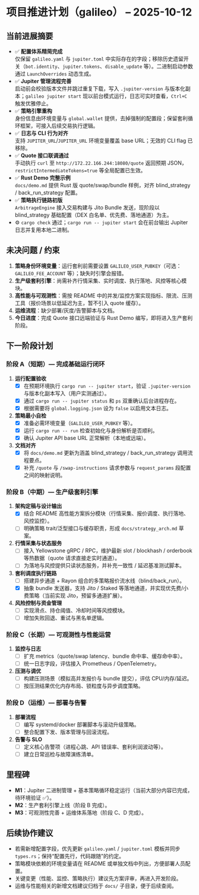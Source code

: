 # 项目推进计划（galileo） – 2025-10-12

## 当前进展摘要
- ✅ **配置体系精简完成**  
  仅保留 `galileo.yaml` 与 `jupiter.toml` 中实际存在的字段；移除历史遗留开关（`bot.identity`、`jupiter.tokens`、`disable_update` 等）。二进制启动参数通过 `LaunchOverrides` 动态生成。
- ✅ **Jupiter 管理流程完善**  
  启动前会校验版本文件并跳过重复下载，写入 `.jupiter-version` 与版本化副本；`galileo jupiter start` 现以前台模式运行，日志可实时查看，`Ctrl+C` 触发优雅停止。
- ✅ **策略引擎重构**  
  身份信息由环境变量与 `global.wallet` 提供，去掉强制的配置段；保留套利循环框架，可接入后续交易执行逻辑。
- ✅ **日志与 CLI 行为对齐**  
  支持 `JUPITER_URL`/`JUPITER_URL` 环境变量覆盖 base URL；无效的 CLI flag 已移除。
- ✅ **Quote 接口联调通过**  
  手动执行 `curl` 至 `http://172.22.166.244:18080/quote` 返回预期 JSON，`restrictIntermediateTokens=true` 等全局配置已生效。
- ✅ **Rust Demo 完整示例**  
  `docs/demo.md` 提供 Rust 版 quote/swap/bundle 样例，对齐 blind_strategy / back_run_strategy 配置。
- ✅ **策略执行链路初版**  
  `ArbitrageEngine` 接入交易构建与 Jito Bundle 发送，现阶段以 blind_strategy 基础配置（DEX 白名单、优先费、落地通道）为主。
- ⚙️ `cargo check` 通过；`cargo run -- jupiter start` 会在前台输出 Jupiter 日志并复用本地二进制。

## 未决问题 / 约束
1. **策略身份环境变量**：运行套利前需要设置 `GALILEO_USER_PUBKEY`（可选：`GALILEO_FEE_ACCOUNT` 等）；缺失时引擎会报错。
2. **生产级套利引擎**：尚需补齐行情采集、实时调度、执行落地、风控等核心模块。
3. **高性能与可观测性**：需按 README 中的并发/监控方案实现指标、限流、压测工具（报价场景以低延迟为主，暂不引入 quote 缓存）。
4. **运维流程**：缺少部署/灰度/告警脚本与文档。
5. **今日进度**：完成 Quote 接口远端验证与 Rust Demo 编写，即将进入生产套利阶段。

## 下一阶段计划

### 阶段 A（短期）— 完成基础运行闭环
1. **运行配置验收**  
   - [x] 在预期环境执行 `cargo run -- jupiter start`，验证 `.jupiter-version` 与版本化副本写入（用户实测通过）。  
   - [x] 通过 `cargo run -- jupiter status` 和 `ps` 双重确认后台进程存在。  
   - [x] 根据需要将 `global.logging.json` 设为 `false` 以启用文本日志。  
2. **策略最小自检**  
   - [x] 准备必需环境变量（`GALILEO_USER_PUBKEY` 等）。  
   - [x] 运行 `cargo run -- run` 检查初始化与身份解析是否顺利。  
   - [x] 确认 Jupiter API base URL 正常解析（本地或远端）。
3. **文档对齐**  
   - [x] 将 `docs/demo.md` 更新为涵盖 blind_strategy / back_run_strategy 调用流程要点。  
   - [x] 补充 `/quote` 与 `/swap-instructions` 请求参数与 `request_params` 段配置之间的映射说明。

### 阶段 B（中期）— 生产级套利引擎
1. **架构定稿与设计输出**  
   - [x] 结合 README 高性能方案拆分模块（行情采集、报价调度、执行落地、风控监控）。  
   - [ ] 明确策略 trait/泛型接口与缓存职责，形成 `docs/strategy_arch.md` 草案。
2. **行情采集与状态服务**  
   - [ ] 接入 Yellowstone gRPC / RPC，维护最新 slot / blockhash / orderbook 等热数据（quote 请求直接走实时通道）。  
   - [ ] 为落地与风控提供只读状态服务，并补充一致性 / 延迟基准测试脚本。
3. **套利调度执行链路**  
   - [ ] 搭建异步通道 + Rayon 组合的多策略报价流水线（blind/back_run）。  
   - [x] 抽象 bundle 发送器，支持 Jito / Staked 等落地通道，并实现优先费/小费策略（当前实现 Jito，预留多通道扩展）。
4. **风险控制与资金管理**  
   - [ ] 实现滑点、持仓阈值、冷却时间等风控模块。  
   - [ ] 增加失败回退、重试与黑名单逻辑。

### 阶段 C（长期）— 可观测性与性能运营
1. **监控与日志**  
   - [ ] 扩充 metrics（quote/swap latency、bundle 命中率、缓存命中率）。  
   - [ ] 统一日志字段，评估接入 Prometheus / OpenTelemetry。
2. **压测与调优**  
   - [ ] 构建压测场景（模拟高并发报价与 bundle 提交），评估 CPU/内存/延迟。  
   - [ ] 按压测结果优化内存布局、锁粒度与异步调度策略。

### 阶段 D（运维）— 部署与告警
1. **部署流程**  
   - [ ] 编写 systemd/docker 部署脚本与滚动升级策略。  
   - [ ] 整合配置下发、版本管理与回滚流程。
2. **告警与 SLO**  
   - [ ] 定义核心告警项（进程心跳、API 错误率、套利利润波动等）。  
   - [ ] 建立日常巡检与故障演练清单。

## 里程碑
- **M1**：Jupiter 二进制管理 + 基本策略循环稳定运行（当前大部分内容已完成，待环境验证 ✅）。
- **M2**：生产套利引擎上线（阶段 B 完成）。
- **M3**：可观测性完善 + 运维体系落地（阶段 C、D 完成）。

## 后续协作建议
- 若需新增配置字段，优先更新 `galileo.yaml` / `jupiter.toml` 模板并同步 `types.rs`；保持“配置先行，代码跟随”的约定。
- 策略模块依赖的环境变量请在 README 或单独文档中列出，方便部署人员配置。
- 关键变更（性能、监控、策略执行）建议先方案评审，再进入开发阶段。
- 运维与性能相关的新增文档建议归档于 `docs/` 子目录，便于后续查阅。
